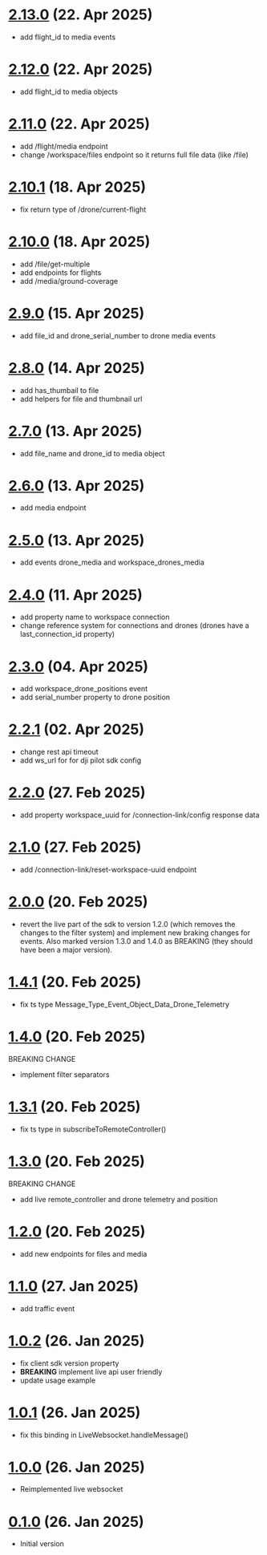 # [2.13.0](https://github.com/OpenFlightHub/api-client-sdk-typescript/compare/2.12.0...2.13.0) (22. Apr 2025)

* add flight_id to media events

# [2.12.0](https://github.com/OpenFlightHub/api-client-sdk-typescript/compare/2.11.0...2.12.0) (22. Apr 2025)

* add flight_id to media objects

# [2.11.0](https://github.com/OpenFlightHub/api-client-sdk-typescript/compare/2.10.1...2.11.0) (22. Apr 2025)

* add /flight/media endpoint
* change /workspace/files endpoint so it returns full file data (like /file)

# [2.10.1](https://github.com/OpenFlightHub/api-client-sdk-typescript/compare/2.10.0...2.10.1) (18. Apr 2025)

* fix return type of /drone/current-flight

# [2.10.0](https://github.com/OpenFlightHub/api-client-sdk-typescript/compare/2.9.0...2.10.0) (18. Apr 2025)

* add /file/get-multiple
* add endpoints for flights
* add /media/ground-coverage

# [2.9.0](https://github.com/OpenFlightHub/api-client-sdk-typescript/compare/2.8.0...2.9.0) (15. Apr 2025)

* add file_id and drone_serial_number to drone media events

# [2.8.0](https://github.com/OpenFlightHub/api-client-sdk-typescript/compare/2.7.0...2.8.0) (14. Apr 2025)

* add has_thumbail to file
* add helpers for file and thumbnail url


# [2.7.0](https://github.com/OpenFlightHub/api-client-sdk-typescript/compare/2.6.0...2.7.0) (13. Apr 2025)

* add file_name and drone_id to media object

# [2.6.0](https://github.com/OpenFlightHub/api-client-sdk-typescript/compare/2.5.0...2.6.0) (13. Apr 2025)

* add media endpoint

# [2.5.0](https://github.com/OpenFlightHub/api-client-sdk-typescript/compare/2.4.0...2.5.0) (13. Apr 2025)

* add events drone_media and workspace_drones_media


# [2.4.0](https://github.com/OpenFlightHub/api-client-sdk-typescript/compare/2.3.0...2.4.0) (11. Apr 2025)

* add property name to workspace connection
* change reference system for connections and drones (drones have a last_connection_id property)


# [2.3.0](https://github.com/OpenFlightHub/api-client-sdk-typescript/compare/2.2.1...2.3.0) (04. Apr 2025)

* add workspace_drone_positions event
* add serial_number property to drone position


# [2.2.1](https://github.com/OpenFlightHub/api-client-sdk-typescript/compare/2.2.0...2.2.1) (02. Apr 2025)

* change rest api timeout
* add ws_url for for dji pilot sdk config

# [2.2.0](https://github.com/OpenFlightHub/api-client-sdk-typescript/compare/2.1.0...2.2.0) (27. Feb 2025)

* add property workspace_uuid for /connection-link/config response data

# [2.1.0](https://github.com/OpenFlightHub/api-client-sdk-typescript/compare/2.0.0...2.1.0) (27. Feb 2025)

* add /connection-link/reset-workspace-uuid endpoint

# [2.0.0](https://github.com/OpenFlightHub/api-client-sdk-typescript/compare/1.2.0...2.0.0) (20. Feb 2025)

* revert the live part of the sdk to version 1.2.0 (which removes the changes to the filter system) and implement new braking changes for events. Also marked version 1.3.0 and 1.4.0 as BREAKING (they should have been a major version).

# [1.4.1](https://github.com/OpenFlightHub/api-client-sdk-typescript/compare/1.4.0...1.4.1) (20. Feb 2025)

* fix ts type Message_Type_Event_Object_Data_Drone_Telemetry

# [1.4.0](https://github.com/OpenFlightHub/api-client-sdk-typescript/compare/1.3.1...1.4.0) (20. Feb 2025)

BREAKING CHANGE
* implement filter separators

# [1.3.1](https://github.com/OpenFlightHub/api-client-sdk-typescript/compare/1.3.0...1.3.1) (20. Feb 2025)

* fix ts type in subscribeToRemoteController()

# [1.3.0](https://github.com/OpenFlightHub/api-client-sdk-typescript/compare/1.2.0...1.3.0) (20. Feb 2025)

BREAKING CHANGE
* add live remote_controller and drone telemetry and position

# [1.2.0](https://github.com/OpenFlightHub/api-client-sdk-typescript/compare/1.1.0...1.2.0) (20. Feb 2025)

* add new endpoints for files and media

# [1.1.0](https://github.com/OpenFlightHub/api-client-sdk-typescript/compare/1.0.2...1.1.0) (27. Jan 2025)

* add traffic event

# [1.0.2](https://github.com/OpenFlightHub/api-client-sdk-typescript/compare/1.0.1...1.0.2) (26. Jan 2025)

* fix client sdk version property
* **BREAKING** implement live api user friendly
* update usage example

# [1.0.1](https://github.com/OpenFlightHub/api-client-sdk-typescript/compare/1.0.0...1.0.1) (26. Jan 2025)

* fix this binding in LiveWebsocket.handleMessage()

# [1.0.0](https://github.com/OpenFlightHub/api-client-sdk-typescript/compare/0.1.0...1.0.0) (26. Jan 2025)

* Reimplemented live websocket

# [0.1.0](https://github.com/OpenFlightHub/api-client-sdk-typescript/commit/e62b161864d728eca5580aa7682fe14bbd43ecc8) (26. Jan 2025)

* Initial version
